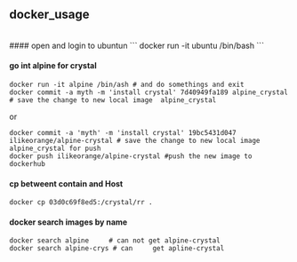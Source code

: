 ## docker_usage
<br>
#### open and login to ubuntun
```
docker run -it ubuntu /bin/bash
```


#### go int alpine for crystal
```
docker run -it alpine /bin/ash # and do somethings and exit
docker commit -a myth -m 'install crystal' 7d40949fa189 alpine_crystal # save the change to new local image  alpine_crystal
```
or
```
docker commit -a 'myth' -m 'install crystal' 19bc5431d047 ilikeorange/alpine-crystal # save the change to new local image  alpine_crystal for push
docker push ilikeorange/alpine-crystal #push the new image to dockerhub
```

#### cp betweent contain and Host
```
docker cp 03d0c69f8ed5:/crystal/rr .
```

#### docker search images by name
```
docker search alpine 	 # can not get alpine-crystal
docker search alpine-crys # can     get apline-crystal
```
